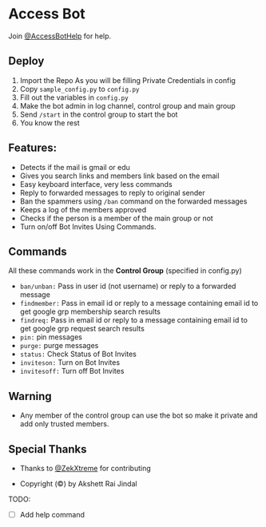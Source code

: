 # Access Bot

Join [@AccessBotHelp](https://t.me/AccessBotHelp) for help.

## Deploy

1. Import the Repo As you will be filling Private Credentials in config
2. Copy `sample_config.py` to `config.py`
3. Fill out the variables in `config.py`
4. Make the bot admin in log channel, control group and main group
5. Send `/start` in the control group to start the bot
6. You know the rest

## Features:

* Detects if the mail is gmail or edu
* Gives you search links and members link based on the email
* Easy keyboard interface, very less commands
* Reply to forwarded messages to reply to original sender
* Ban the spammers using `/ban` command on the forwarded messages
* Keeps a log of the members approved
* Checks if the person is a member of the main group or not
* Turn on/off Bot Invites Using Commands.

## Commands

All these commands work in the **Control Group** (specified in config.py)

* `ban/unban:` Pass in user id (not username) or reply to a forwarded message
* `findmember:` Pass in email id or reply to a message containing email id to get google grp membership search results
* `findreq:` Pass in email id or reply to a message containing email id to get google grp request search results
* `pin:` pin messages
* `purge:` purge messages
* `status:` Check Status of Bot Invites
* `inviteson:` Turn on Bot Invites
* `invitesoff:` Turn off Bot Invites

## Warning

* Any member of the control group can use the bot so make it private and add only trusted members.

## Special Thanks

* Thanks to [@ZekXtreme](https://github.com/ZekXtreme) for contributing

- Copyright (©) by Akshett Rai Jindal

TODO:

* [ ] Add help command
